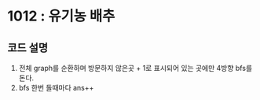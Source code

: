 # 1012 : 유기농 배추
## 코드 설명

1. 전체 graph를 순환하며 방문하지 않은곳 + 1로 표시되어 있는 곳에만 4방향 bfs를 돈다.
2. bfs 한번 돌때마다 ans++